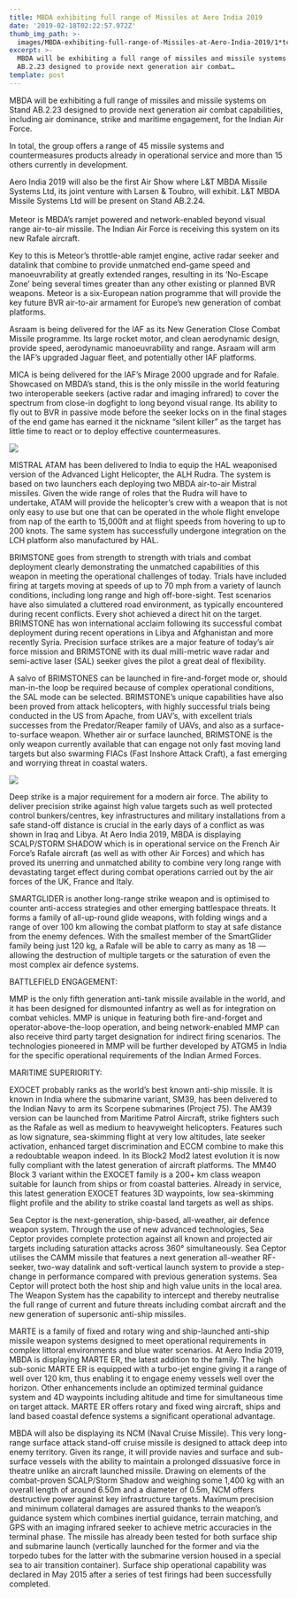 ```yaml
---
title: MBDA exhibiting full range of Missiles at Aero India 2019
date: '2019-02-18T02:22:57.972Z'
thumb_img_path: >-
  images/MBDA-exhibiting-full-range-of-Missiles-at-Aero-India-2019/1*tca9fW6OLwkHDFjBhxVNpQ.jpeg
excerpt: >-
  MBDA will be exhibiting a full range of missiles and missile systems on Stand
  AB.2.23 designed to provide next generation air combat…
template: post
---
```

MBDA will be exhibiting a full range of missiles and missile systems on Stand AB.2.23 designed to provide next generation air combat capabilities, including air dominance, strike and maritime engagement, for the Indian Air Force.

In total, the group offers a range of 45 missile systems and countermeasures products already in operational service and more than 15 others currently in development.

Aero India 2019 will also be the first Air Show where L&T MBDA Missile Systems Ltd, its joint venture with Larsen & Toubro, will exhibit. L&T MBDA Missile Systems Ltd will be present on Stand AB.2.24.  
   
Meteor is MBDA’s ramjet powered and network-enabled beyond visual range air-to-air missile. The Indian Air Force is receiving this system on its new Rafale aircraft.

Key to this is Meteor’s throttle-able ramjet engine, active radar seeker and datalink that combine to provide unmatched end-game speed and manoeuvrability at greatly extended ranges, resulting in its ‘No-Escape Zone’ being several times greater than any other existing or planned BVR weapons. Meteor is a six-European nation programme that will provide the key future BVR air-to-air armament for Europe’s new generation of combat platforms.

Asraam is being delivered for the IAF as its New Generation Close Combat Missile programme. Its large rocket motor, and clean aerodynamic design, provide speed, aerodynamic manoeuvrability and range. Asraam will arm the IAF’s upgraded Jaguar fleet, and potentially other IAF platforms.

MICA is being delivered for the IAF’s Mirage 2000 upgrade and for Rafale. Showcased on MBDA’s stand, this is the only missile in the world featuring two interoperable seekers (active radar and imaging infrared) to cover the spectrum from close-in dogfight to long beyond visual range. Its ability to fly out to BVR in passive mode before the seeker locks on in the final stages of the end game has earned it the nickname “silent killer” as the target has little time to react or to deploy effective countermeasures.

![](/images/MBDA-exhibiting-full-range-of-Missiles-at-Aero-India-2019/1*tca9fW6OLwkHDFjBhxVNpQ.jpeg)

MISTRAL ATAM has been delivered to India to equip the HAL weaponised version of the Advanced Light Helicopter, the ALH Rudra. The system is based on two launchers each deploying two MBDA air-to-air Mistral missiles. Given the wide range of roles that the Rudra will have to undertake, ATAM will provide the helicopter’s crew with a weapon that is not only easy to use but one that can be operated in the whole flight envelope from nap of the earth to 15,000ft and at flight speeds from hovering to up to 200 knots. The same system has successfully undergone integration on the LCH platform also manufactured by HAL.

BRIMSTONE goes from strength to strength with trials and combat deployment clearly demonstrating the unmatched capabilities of this weapon in meeting the operational challenges of today. Trials have included firing at targets moving at speeds of up to 70 mph from a variety of launch conditions, including long range and high off-bore-sight. Test scenarios have also simulated a cluttered road environment, as typically encountered during recent conflicts. Every shot achieved a direct hit on the target. BRIMSTONE has won international acclaim following its successful combat deployment during recent operations in Libya and Afghanistan and more recently Syria. Precision surface strikes are a major feature of today’s air force mission and BRIMSTONE with its dual milli-metric wave radar and semi-active laser (SAL) seeker gives the pilot a great deal of flexibility.

A salvo of BRIMSTONES can be launched in fire-and-forget mode or, should man-in-the loop be required because of complex operational conditions, the SAL mode can be selected. BRIMSTONE’s unique capabilities have also been proved from attack helicopters, with highly successful trials being conducted in the US from Apache, from UAV’s, with excellent trials successes from the Predator/Reaper family of UAVs, and also as a surface-to-surface weapon. Whether air or surface launched, BRIMSTONE is the only weapon currently available that can engage not only fast moving land targets but also swarming FIACs (Fast Inshore Attack Craft), a fast emerging and worrying threat in coastal waters.

![](/images/MBDA-exhibiting-full-range-of-Missiles-at-Aero-India-2019/1*fh6O0KXKImrKLoEcaB_HBQ.jpeg)

Deep strike is a major requirement for a modern air force. The ability to deliver precision strike against high value targets such as well protected control bunkers/centres, key infrastructures and military installations from a safe stand-off distance is crucial in the early days of a conflict as was shown in Iraq and Libya. At Aero India 2019, MBDA is displaying SCALP/STORM SHADOW which is in operational service on the French Air Force’s Rafale aircraft (as well as with other Air Forces) and which has proved its unerring and unmatched ability to combine very long range with devastating target effect during combat operations carried out by the air forces of the UK, France and Italy.

SMARTGLIDER is another long-range strike weapon and is optimised to counter anti-access strategies and other emerging battlespace threats. It forms a family of all-up-round glide weapons, with folding wings and a range of over 100 km allowing the combat platform to stay at safe distance from the enemy defences. With the smallest member of the SmartGlider family being just 120 kg, a Rafale will be able to carry as many as 18 — allowing the destruction of multiple targets or the saturation of even the most complex air defence systems.

BATTLEFIELD ENGAGEMENT:

MMP is the only fifth generation anti-tank missile available in the world, and it has been designed for dismounted infantry as well as for integration on combat vehicles. MMP is unique in featuring both fire-and-forget and operator-above-the-loop operation, and being network-enabled MMP can also receive third party target designation for indirect firing scenarios. The technologies pioneered in MMP will be further developed by ATGM5 in India for the specific operational requirements of the Indian Armed Forces.

MARITIME SUPERIORITY:

EXOCET probably ranks as the world’s best known anti-ship missile. It is known in India where the submarine variant, SM39, has been delivered to the Indian Navy to arm its Scorpene submarines (Project 75). The AM39 version can be launched from Maritime Patrol Aircraft, strike fighters such as the Rafale as well as medium to heavyweight helicopters. Features such as low signature, sea-skimming flight at very low altitudes, late seeker activation, enhanced target discrimination and ECCM combine to make this a redoubtable weapon indeed. In its Block2 Mod2 latest evolution it is now fully compliant with the latest generation of aircraft platforms. The MM40 Block 3 variant within the EXOCET family is a 200+ km class weapon suitable for launch from ships or from coastal batteries. Already in service, this latest generation EXOCET features 3D waypoints, low sea-skimming flight profile and the ability to strike coastal land targets as well as ships.

Sea Ceptor is the next-generation, ship-based, all-weather, air defence weapon system. Through the use of new advanced technologies, Sea Ceptor provides complete protection against all known and projected air targets including saturation attacks across 360° simultaneously. Sea Ceptor utilises the CAMM missile that features a next generation all-weather RF-seeker, two-way datalink and soft-vertical launch system to provide a step-change in performance compared with previous generation systems. Sea Ceptor will protect both the host ship and high value units in the local area. The Weapon System has the capability to intercept and thereby neutralise the full range of current and future threats including combat aircraft and the new generation of supersonic anti-ship missiles.

MARTE is a family of fixed and rotary wing and ship-launched anti-ship missile weapon systems designed to meet operational requirements in complex littoral environments and blue water scenarios. At Aero India 2019, MBDA is displaying MARTE ER, the latest addition to the family. The high sub-sonic MARTE ER is equipped with a turbo-jet engine giving it a range of well over 120 km, thus enabling it to engage enemy vessels well over the horizon. Other enhancements include an optimized terminal guidance system and 4D waypoints including altitude and time for simultaneous time on target attack. MARTE ER offers rotary and fixed wing aircraft, ships and land based coastal defence systems a significant operational advantage.

MBDA will also be displaying its NCM (Naval Cruise Missile). This very long-range surface attack stand-off cruise missile is designed to attack deep into enemy territory. Given its range, it will provide navies and surface and sub-surface vessels with the ability to maintain a prolonged dissuasive force in theatre unlike an aircraft launched missile. Drawing on elements of the combat-proven SCALP/Storm Shadow and weighing some 1,400 kg with an overall length of around 6.50m and a diameter of 0.5m, NCM offers destructive power against key infrastructure targets. Maximum precision and minimum collateral damages are assured thanks to the weapon’s guidance system which combines inertial guidance, terrain matching, and GPS with an imaging infrared seeker to achieve metric accuracies in the terminal phase. The missile has already been tested for both surface ship and submarine launch (vertically launched for the former and via the torpedo tubes for the latter with the submarine version housed in a special sea to air transition container). Surface ship operational capability was declared in May 2015 after a series of test firings had been successfully completed.
